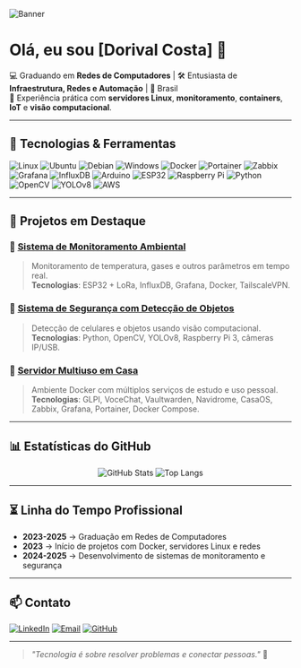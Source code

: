 <!-- Banner Animado -->
![Banner](https://i.imgur.com/dM7Thhn.gif)

# Olá, eu sou [Dorival Costa] 👋

💻 Graduando em **Redes de Computadores** | 🛠 Entusiasta de **Infraestrutura, Redes e Automação** | 📍 Brasil  
🚀 Experiência prática com **servidores Linux**, **monitoramento**, **containers**, **IoT** e **visão computacional**.  

---

## 🚀 Tecnologias & Ferramentas

<!-- Badges -->
![Linux](https://img.shields.io/badge/Linux-FCC624?style=for-the-badge&logo=linux&logoColor=black)
![Ubuntu](https://img.shields.io/badge/Ubuntu-E95420?style=for-the-badge&logo=ubuntu&logoColor=white)
![Debian](https://img.shields.io/badge/Debian-A81D33?style=for-the-badge&logo=debian&logoColor=white)
![Windows](https://img.shields.io/badge/Windows-0078D6?style=for-the-badge&logo=windows&logoColor=white)
![Docker](https://img.shields.io/badge/Docker-2496ED?style=for-the-badge&logo=docker&logoColor=white)
![Portainer](https://img.shields.io/badge/Portainer-13BEF9?style=for-the-badge&logo=portainer&logoColor=white)
![Zabbix](https://img.shields.io/badge/Zabbix-DC382D?style=for-the-badge&logo=zabbix&logoColor=white)
![Grafana](https://img.shields.io/badge/Grafana-F46800?style=for-the-badge&logo=grafana&logoColor=white)
![InfluxDB](https://img.shields.io/badge/InfluxDB-22ADF6?style=for-the-badge&logo=influxdb&logoColor=white)
![Arduino](https://img.shields.io/badge/Arduino-00979D?style=for-the-badge&logo=arduino&logoColor=white)
![ESP32](https://img.shields.io/badge/ESP32-000000?style=for-the-badge&logo=espressif&logoColor=white)
![Raspberry Pi](https://img.shields.io/badge/Raspberry%20Pi-A22846?style=for-the-badge&logo=raspberrypi&logoColor=white)
![Python](https://img.shields.io/badge/Python-3776AB?style=for-the-badge&logo=python&logoColor=white)
![OpenCV](https://img.shields.io/badge/OpenCV-5C3EE8?style=for-the-badge&logo=opencv&logoColor=white)
![YOLOv8](https://img.shields.io/badge/YOLOv8-FFDD00?style=for-the-badge&logo=darkreader&logoColor=black)
![AWS](https://img.shields.io/badge/AWS-FF9900?style=for-the-badge&logo=amazonaws&logoColor=white)

---

## 📌 Projetos em Destaque

### 🔹 [Sistema de Monitoramento Ambiental](#)
> Monitoramento de temperatura, gases e outros parâmetros em tempo real.  
**Tecnologias**: ESP32 + LoRa, InfluxDB, Grafana, Docker, TailscaleVPN.

### 🔹 [Sistema de Segurança com Detecção de Objetos](#)
> Detecção de celulares e objetos usando visão computacional.  
**Tecnologias**: Python, OpenCV, YOLOv8, Raspberry Pi 3, câmeras IP/USB.

### 🔹 [Servidor Multiuso em Casa](#)
> Ambiente Docker com múltiplos serviços de estudo e uso pessoal.  
**Tecnologias**: GLPI, VoceChat, Vaultwarden, Navidrome, CasaOS, Zabbix, Grafana, Portainer, Docker Compose.

---

## 📊 Estatísticas do GitHub

<div align="center">
  
![GitHub Stats](https://github-readme-stats.vercel.app/api?username=SeuUsuarioGitHub&show_icons=true&theme=tokyonight&hide_border=true)
![Top Langs](https://github-readme-stats.vercel.app/api/top-langs/?username=SeuUsuarioGitHub&layout=compact&theme=tokyonight&hide_border=true)

</div>

---

## ⏳ Linha do Tempo Profissional

- **2023-2025** → Graduação em Redes de Computadores  
- **2023** → Início de projetos com Docker, servidores Linux e redes  
- **2024-2025** → Desenvolvimento de sistemas de monitoramento e segurança    

---

## 📫 Contato

[![LinkedIn](https://img.shields.io/badge/LinkedIn-0A66C2?style=for-the-badge&logo=linkedin&logoColor=white)](www.linkedin.com/in/dorival-costa-a30423365)
[![Email](https://img.shields.io/badge/Email-D14836?style=for-the-badge&logo=gmail&logoColor=white)](dorivalcosta9029@gmail.com)
[![GitHub](https://img.shields.io/badge/GitHub-000000?style=for-the-badge&logo=github&logoColor=white)](https://github.com/LavirodDCSGitHub)

---

> _"Tecnologia é sobre resolver problemas e conectar pessoas."_ 🚀
